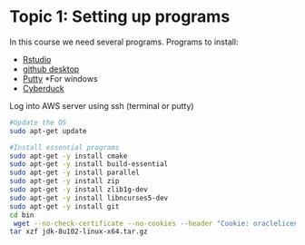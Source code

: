 # Topic 1: Setting up programs

In this course we need several programs. 
Programs to install: 
* [Rstudio](https://www.rstudio.com/products/rstudio/download2/)
* [github desktop](https://desktop.github.com/)
* [Putty](http://www.chiark.greenend.org.uk/~sgtatham/putty/download.html) *For windows
* [Cyberduck](https://cyberduck.io/?l=en)

Log into AWS server using ssh (terminal or putty)

```bash
#Update the OS
sudo apt-get update

#Install essential programs
sudo apt-get -y install cmake
sudo apt-get -y install build-essential
sudo apt-get -y install parallel
sudo apt-get -y install zip
sudo apt-get -y install zlib1g-dev
sudo apt-get -y install libncurses5-dev
sudo apt-get -y install git
cd bin
 wget --no-check-certificate --no-cookies --header "Cookie: oraclelicense=accept-securebackup-cookie" http://download.oracle.com/otn-pub/java/jdk/8u102-b14/jdk-8u102-linux-x64.tar.gz
tar xzf jdk-8u102-linux-x64.tar.gz



